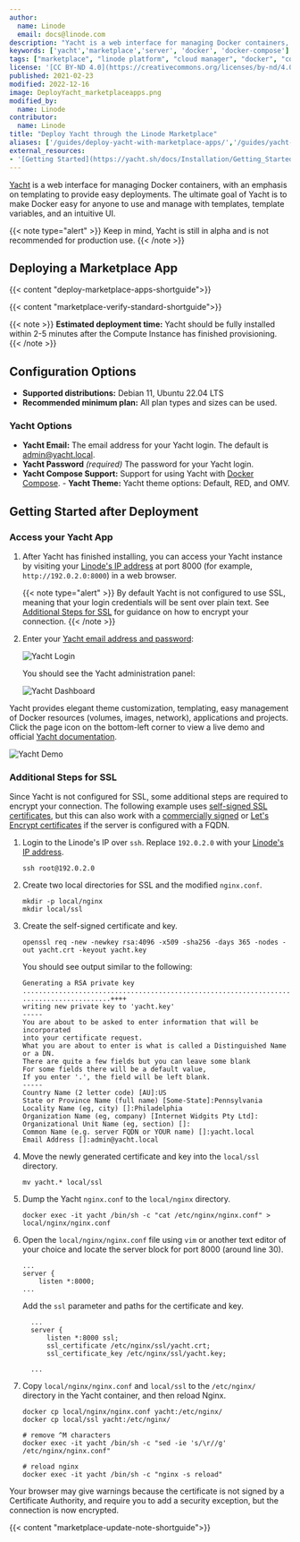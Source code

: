 ```yaml
---
author:
  name: Linode
  email: docs@linode.com
description: "Yacht is a web interface for managing Docker containers, with an emphasis on templating. Learn how to deploy Yacht on Linode using Marketplace Apps."
keywords: ['yacht','marketplace','server', 'docker', 'docker-compose']
tags: ["marketplace", "linode platform", "cloud manager", "docker", "container"]
license: '[CC BY-ND 4.0](https://creativecommons.org/licenses/by-nd/4.0)'
published: 2021-02-23
modified: 2022-12-16
image: DeployYacht_marketplaceapps.png
modified_by:
  name: Linode
contributor:
  name: Linode
title: "Deploy Yacht through the Linode Marketplace"
aliases: ['/guides/deploy-yacht-with-marketplace-apps/','/guides/yacht-marketplace-app/']
external_resources:
- '[Getting Started](https://yacht.sh/docs/Installation/Getting_Started)'
---
```


[Yacht](https://yacht.sh/) is a web interface for managing Docker containers, with an emphasis on templating to provide easy deployments. The ultimate goal of Yacht is to make Docker easy for anyone to use and manage with templates, template variables, and an intuitive UI.

{{< note type="alert" >}}
Keep in mind, Yacht is still in alpha and is not recommended for production use.
{{< /note >}}

## Deploying a Marketplace App

{{< content "deploy-marketplace-apps-shortguide">}}

{{< content "marketplace-verify-standard-shortguide">}}

{{< note >}}
**Estimated deployment time:** Yacht should be fully installed within 2-5 minutes after the Compute Instance has finished provisioning.
{{< /note >}}

## Configuration Options

- **Supported distributions:** Debian 11, Ubuntu 22.04 LTS
- **Recommended minimum plan:** All plan types and sizes can be used.

### Yacht Options

- **Yacht Email:** The email address for your Yacht login. The default is admin@yacht.local.
- **Yacht Password** *(required)* The password for your Yacht login.
- **Yacht Compose Support:** Support for using Yacht with [Docker Compose](https://yacht.sh/Advanced/docker-compose/). - **Yacht Theme:** Yacht theme options: Default, RED, and OMV.

## Getting Started after Deployment

### Access your Yacht App

1. After Yacht has finished installing, you can access your Yacht instance by visiting your [Linode's IP address](/docs/guides/find-your-linodes-ip-address/) at port 8000 (for example, `http://192.0.2.0:8000`) in a web browser.

    {{< note type="alert" >}}
    By default Yacht is not configured to use SSL, meaning that your login credentials will be sent over plain text. See [Additional Steps for SSL](#additional-steps-for-ssl) for guidance on how to encrypt your connection.
    {{< /note >}}

1. Enter your [Yacht email address and password](#yacht-options):

    ![Yacht Login](yacht-login.png)

    You should see the Yacht administration panel:

    ![Yacht Dashboard](yacht-dashboard.png)


Yacht provides elegant theme customization, templating, easy management of Docker resources (volumes, images, network), applications and projects. Click the page icon on the bottom-left corner to view a live demo and official [Yacht documentation](https://yacht.sh/).

![Yacht Demo](yacht-demo.png)

### Additional Steps for SSL

Since Yacht is not configured for SSL, some additional steps are required to encrypt your connection. The following example uses [self-signed SSL certificates](/docs/guides/create-a-self-signed-tls-certificate/), but this can also work with a [commercially signed](/docs/guides/obtain-a-commercially-signed-tls-certificate/) or [Let's Encrypt certificates](/docs/guides/install-lets-encrypt-to-create-ssl-certificates/) if the server is configured with a FQDN.

1. Login to the Linode's IP over `ssh`. Replace `192.0.2.0` with your [Linode's IP address](/docs/guides/find-your-linodes-ip-address/).

    ```command
    ssh root@192.0.2.0
    ```

1. Create two local directories for SSL and the modified `nginx.conf`.

    ```command
    mkdir -p local/nginx
    mkdir local/ssl
    ```

1. Create the self-signed certificate and key.

    ```command
    openssl req -new -newkey rsa:4096 -x509 -sha256 -days 365 -nodes -out yacht.crt -keyout yacht.key
    ```

    You should see output similar to the following:

    ```output
    Generating a RSA private key
    ...............................................................................................................................................+
    ......................++++
    writing new private key to 'yacht.key'
    -----
    You are about to be asked to enter information that will be incorporated
    into your certificate request.
    What you are about to enter is what is called a Distinguished Name or a DN.
    There are quite a few fields but you can leave some blank
    For some fields there will be a default value,
    If you enter '.', the field will be left blank.
    -----
    Country Name (2 letter code) [AU]:US
    State or Province Name (full name) [Some-State]:Pennsylvania
    Locality Name (eg, city) []:Philadelphia
    Organization Name (eg, company) [Internet Widgits Pty Ltd]:
    Organizational Unit Name (eg, section) []:
    Common Name (e.g. server FQDN or YOUR name) []:yacht.local
    Email Address []:admin@yacht.local
    ```

1. Move the newly generated certificate and key into the `local/ssl` directory.

    ```command
    mv yacht.* local/ssl
    ```

1. Dump the Yacht `nginx.conf` to the `local/nginx` directory.

    ```command
    docker exec -it yacht /bin/sh -c "cat /etc/nginx/nginx.conf" > local/nginx/nginx.conf
    ```

1. Open the `local/nginx/nginx.conf` file using `vim` or another text editor of your choice and locate the server block for port 8000 (around line 30).

    ```file {title="local/nginx/nginx.conf"}
    ...
    server {
        listen *:8000;
    ...
    ```

     Add the `ssl` parameter and paths for the certificate and key.

    ```file {title="local/nginx/nginx.conf" lang="conf"}
      ...
      server {
          listen *:8000 ssl;
          ssl_certificate /etc/nginx/ssl/yacht.crt;
          ssl_certificate_key /etc/nginx/ssl/yacht.key;

      ...
      ```

1. Copy `local/nginx/nginx.conf` and `local/ssl` to the `/etc/nginx/` directory in the Yacht container, and then reload Nginx.

    ```command
    docker cp local/nginx/nginx.conf yacht:/etc/nginx/
    docker cp local/ssl yacht:/etc/nginx/

    # remove ^M characters
    docker exec -it yacht /bin/sh -c "sed -ie 's/\r//g' /etc/nginx/nginx.conf"

    # reload nginx
    docker exec -it yacht /bin/sh -c "nginx -s reload"
    ```

Your browser may give warnings because the certificate is not signed by a Certificate Authority, and require you to add a security exception, but the connection is now encrypted.

{{< content "marketplace-update-note-shortguide">}}